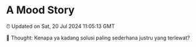# A Mood Story

⏰ Updated on Sat, 20 Jul 2024 11:05:13 GMT

💭 Thought: Kenapa ya kadang solusi paling sederhana justru yang terlewat?

